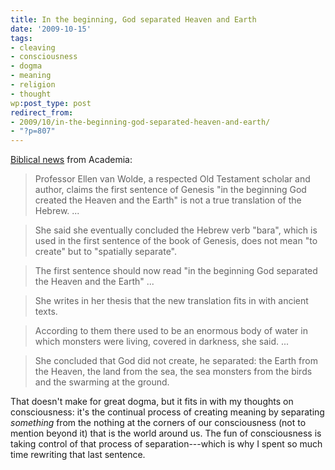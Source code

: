```yaml
---
title: In the beginning, God separated Heaven and Earth
date: '2009-10-15'
tags:
- cleaving
- consciousness
- dogma
- meaning
- religion
- thought
wp:post_type: post
redirect_from:
- 2009/10/in-the-beginning-god-separated-heaven-and-earth/
- "?p=807"
---
```


[Biblical news](http://www.telegraph.co.uk/news/newstopics/religion/6274502/God-is-not-the-Creator-claims-academic.html) from Academia:

> Professor Ellen van Wolde, a respected Old Testament scholar and author, claims the first sentence of Genesis "in the beginning God created the Heaven and the Earth" is not a true translation of the Hebrew. ...

>

> She said she eventually concluded the Hebrew verb "bara", which is used in the first sentence of the book of Genesis, does not mean "to create" but to "spatially separate".

>

> The first sentence should now read "in the beginning God separated the Heaven and the Earth" ...

>

> She writes in her thesis that the new translation fits in with ancient texts.

>

> According to them there used to be an enormous body of water in which monsters were living, covered in darkness, she said. ...

>

> She concluded that God did not create, he separated: the Earth from the Heaven, the land from the sea, the sea monsters from the birds and the swarming at the ground.

That doesn't make for great dogma, but it fits in with my thoughts on consciousness: it's the continual process of creating meaning by separating _something_ from the nothing at the corners of our consciousness (not to mention beyond it) that is the world around us. The fun of consciousness is taking control of that process of separation---which is why I spent so much time rewriting that last sentence.
